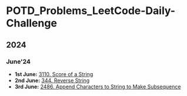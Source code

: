# POTD_Problems_LeetCode-Daily-Challenge
## 2024
### June'24
- **1st June:** [3110. Score of a String](https://leetcode.com/problems/score-of-a-string/description/?envType=daily-question&envId=2024-06-01)  
- **2nd June:** [344. Reverse String](https://leetcode.com/problems/reverse-string/description/?envType=daily-question&envId=2024-06-02)  
- **3rd June:** [2486. Append Characters to String to Make Subsequence](https://leetcode.com/problems/append-characters-to-string-to-make-subsequence/description/?envType=daily-question&envId=2024-06-03)

